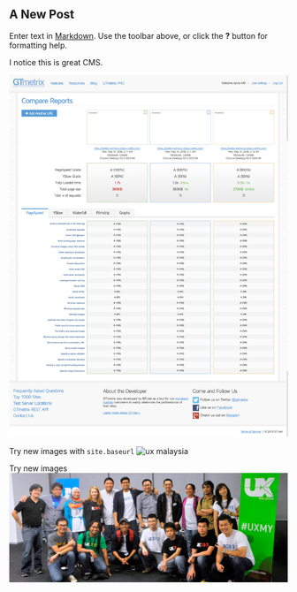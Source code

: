 ## A New Post

Enter text in [Markdown](http://daringfireball.net/projects/markdown/). Use the toolbar above, or click the **?** button for formatting help.

I notice this is great CMS.

![gtmetrix](screenshot-gtmetrix.com-2018.05.14-02-13-00.png)

Try new images with `site.baseurl`
![ux malaysia]({{site.baseurl}}/blog/2018-05-17-third-blog/images/Image-Cover-1-1-e1464684943325.jpg)

Try new images
![ux malaysia](images/Image-Cover-1-1-e1464684943325.jpg)

